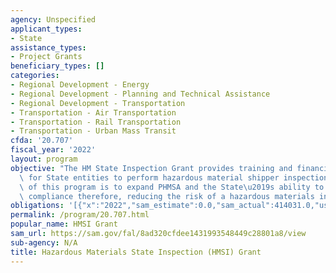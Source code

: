 ```yaml
---
agency: Unspecified
applicant_types:
- State
assistance_types:
- Project Grants
beneficiary_types: []
categories:
- Regional Development - Energy
- Regional Development - Planning and Technical Assistance
- Regional Development - Transportation
- Transportation - Air Transportation
- Transportation - Rail Transportation
- Transportation - Urban Mass Transit
cfda: '20.707'
fiscal_year: '2022'
layout: program
objective: "The HM State Inspection Grant provides training and financial support\
  \ for State entities to perform hazardous material shipper inspections.  The goal\
  \ of this program is to expand PHMSA and the State\u2019s ability to ensure industry\
  \ compliance therefore, reducing the risk of a hazardous materials incidents."
obligations: '[{"x":"2022","sam_estimate":0.0,"sam_actual":414031.0,"usa_spending_actual":414030.59},{"x":"2023","sam_estimate":4000000.0,"sam_actual":0.0,"usa_spending_actual":0.0},{"x":"2024","sam_estimate":2500000.0,"sam_actual":0.0,"usa_spending_actual":0.0}]'
permalink: /program/20.707.html
popular_name: HMSI Grant
sam_url: https://sam.gov/fal/8ad320cfdee1431993548449c28801a8/view
sub-agency: N/A
title: Hazardous Materials State Inspection (HMSI) Grant
---
```

